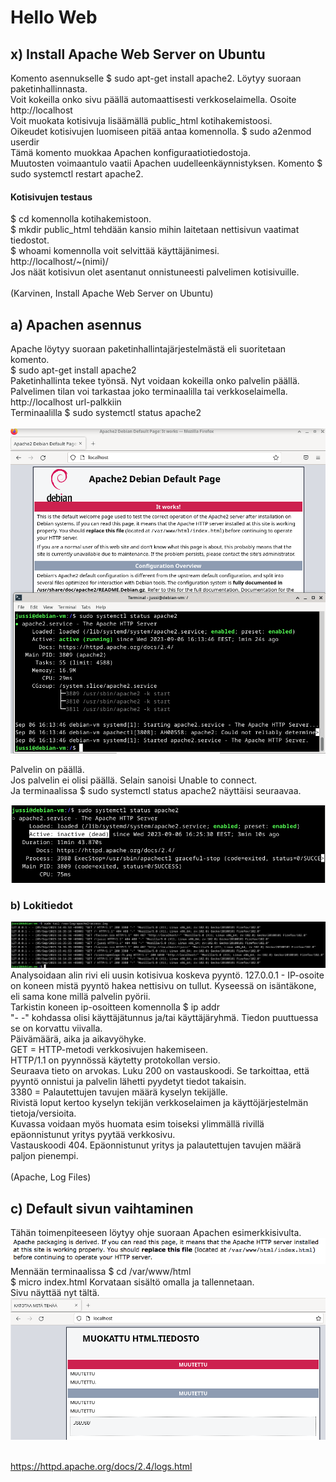 # Hello Web<br>
## x) Install Apache Web Server on Ubuntu
Komento asennukselle $ sudo apt-get install apache2. Löytyy suoraan paketinhallinnasta.<br>
Voit kokeilla onko sivu päällä automaattisesti verkkoselaimella. Osoite http://localhost <br>
Voit muokata kotisivuja lisäämällä public_html kotihakemistoosi. <br>
Oikeudet kotisivujen luomiseen pitää antaa komennolla. $ sudo a2enmod userdir <br>
Tämä komento muokkaa Apachen konfiguraatiotiedostoja.<br>
Muutosten voimaantulo vaatii Apachen uudelleenkäynnistyksen. Komento $ sudo systemctl restart apache2. <br>
#### Kotisivujen testaus
$ cd komennolla kotihakemistoon. <br>
$ mkdir public_html tehdään kansio mihin laitetaan nettisivun vaatimat tiedostot. <br>
$ whoami komennolla voit selvittää käyttäjänimesi. <br>
http://localhost/~(nimi)/ <br>
Jos näät kotisivun olet asentanut onnistuneesti palvelimen kotisivuille. <br>
<br>
(Karvinen, Install Apache Web Server on Ubuntu)<br>
## a) Apachen asennus
Apache löytyy suoraan paketinhallintajärjestelmästä eli suoritetaan komento.<br>
$ sudo apt-get install apache2 <br>
Paketinhallinta tekee työnsä. Nyt voidaan kokeilla onko palvelin päällä. <br>
Palvelimen tilan voi tarkastaa joko terminaalilla tai verkkoselaimella.
http://localhost url-palkkiin <br>
Terminaalilla $ sudo systemctl status apache2 <br>
<br>
![Description](apache.png) <br>

Palvelin on päällä. <br>
Jos palvelin ei olisi päällä. Selain sanoisi Unable to connect. <br>
Ja terminaalissa $ sudo systemctl status apache2 näyttäisi seuraavaa. <br>

![Description](apache2.png)<br>
### b) Lokitiedot
![Description](logi.png)<br>
Analysoidaan alin rivi eli uusin kotisivua koskeva pyyntö.
127.0.0.1 - IP-osoite on koneen mistä pyyntö hakea nettisivu on tullut. Kyseessä on isäntäkone, eli sama kone millä palvelin pyörii.<br>
Tarkistin koneen ip-osoitteen komennolla $ ip addr <br>
"- -" kohdassa olisi käyttäjätunnus ja/tai käyttäjäryhmä. Tiedon puuttuessa se on korvattu viivalla. <br>
Päivämäärä, aika ja aikavyöhyke. <br>
GET = HTTP-metodi verkkosivujen hakemiseen.<br>
HTTP/1.1 on pyynnössä käytetty protokollan versio.<br>
Seuraava tieto on arvokas. Luku 200 on vastauskoodi. Se tarkoittaa, että pyyntö onnistui ja palvelin lähetti pyydetyt tiedot takaisin.<br>
3380 = Palautettujen tavujen määrä kyselyn tekijälle.<br>
Rivistä loput kertoo kyselyn tekijän verkkoselaimen ja käyttöjärjestelmän tietoja/versioita.<br>
Kuvassa voidaan myös huomata esim toiseksi ylimmällä rivillä epäonnistunut yritys pyytää verkkosivu.<br>
Vastauskoodi 404. Epäonnistunut yritys ja palautettujen tavujen määrä paljon pienempi.<br>
<br>
(Apache, Log Files)
<br>

## c) Default sivun vaihtaminen
Tähän toimenpiteeseen löytyy ohje suoraan Apachen esimerkkisivulta.<br>
![Description](ohje.png)<br>
Mennään terminaalissa $ cd /var/www/html <br>
$ micro index.html
Korvataan sisältö omalla ja tallennetaan. <br>
Sivu näyttää nyt tältä. <br>
![Description](index.png)<br>
<br>










https://httpd.apache.org/docs/2.4/logs.html
